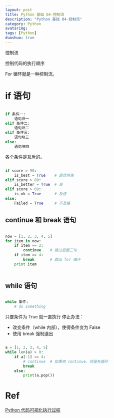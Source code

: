```yaml
---
layout: post
title: Python 基础 04-控制流
description: "Python 基础 04-控制流"
category: Python
avatarimg:
tags: [Python]
duoshuo: true
---
```



控制流

控制代码的执行顺序

For 循环就是一种控制流。

# if 语句

```python

if 条件一:
    语句块一
elif 条件二:
    语句块二
elif 条件三:
    语句块三
else:
    语句块四

```    

各个条件是互斥的。	
	
```python

if score > 90:
    is_best = True    # 是优等生
elif score > 80:
    is_better = True  # 良
elif score > 60:
    is_ok = True      # 及格
else:
    Failed = True     # 不及格

```    	
	
## continue 和 break 语句


```python

now = [1, 2, 3, 4, 5]
for item in now:
    if item == 2:
        continue    # 跳过后面三句    
    if item == 4:
        break       # 跳出 for 循环  
    print item
	
```    

## while 语句

```python

while 条件:
    # do something

```    

只要条件为 True 就一直执行
停止办法：

* 改变条件（while 内部），使得条件变为 False
* 使用 break 强制退出

```python

a = [1, 2, 3, 4, 5]
while len(a) > 0:
    if a[-1] == 4:
	    # continue  # 如果用 continue，则是死循环
        break
    else:
        print(a.pop())

```    

# Ref

[Python 代码可视化执行过程](https://python.freelycode.com/fcode/visualexe)  
